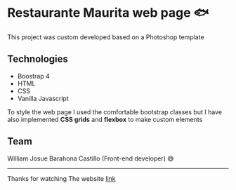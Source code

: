 # Restaurante Maurita web page 🐟

This project was custom developed based on a Photoshop template
## Technologies

- Boostrap 4
- HTML
- CSS
- Vanilla Javascript

To style the web page I used the comfortable bootstrap classes but I have also implemented **CSS grids** and **flexbox** to make custom elements
## Team
William Josue Barahona Castillo (Front-end developer) 😅

---
Thanks for watching
The website [link](https://williamx86.github.io/Restaurante_maurita_web/)
